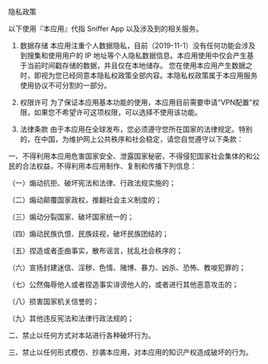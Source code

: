 隐私政策

以下使用『本应用』代指 Sniffer App 以及涉及到的相关服务。

1. 数据存储
本应用注重个人数据隐私，目前（2019-11-1）没有任何功能会涉及到搜集和使用用户的 IP 地址等个人隐私数据信息。本应用使用中仅会产生基于当前时间戳存储的数据，并且仅在本地储存。
您在使用本应用产生数据之时，即视为您已经同意本隐私权政策全部内容。本隐私权政策属于本应用服务使用协议不可分割的一部分。

2. 权限许可
为了保证本应用基本功能的使用，本应用目前需要申请“VPN配置”权限，如果您不希望许可这项权限，可以选择不使用该功能。

3. 法律条款
由于本应用在全球发布，您必须遵守您所在国家的法律规定。特别的，在中国，为维护网上公共秩序和社会稳定，请您自觉遵守以下条款：

一、不得利用本应用危害国家安全、泄露国家秘密，不得侵犯国家社会集体的和公民的合法权益，不得利用本应用制作、复制和传播下列信息：

（一）煽动抗拒、破坏宪法和法律、行政法规实施的；

（二）煽动颠覆国家政权，推翻社会主义制度的；

（三）煽动分裂国家、破坏国家统一的；

（四）煽动民族仇恨、民族歧视，破坏民族团结的；

（五）捏造或者歪曲事实，散布谣言，扰乱社会秩序的；

（六）宣扬封建迷信、淫秽、色情、赌博、暴力、凶杀、恐怖、教唆犯罪的；　

（七）公然侮辱他人或者捏造事实诽谤他人的，或者进行其他恶意攻击的；

（八）损害国家机关信誉的；

（九）其他违反宪法和法律行政法规的；

二、禁止以任何方式对本站进行各种破坏行为。

三、禁止以任何形式模仿、抄袭本应用，对本应用的知识产权造成破坏的行为。

